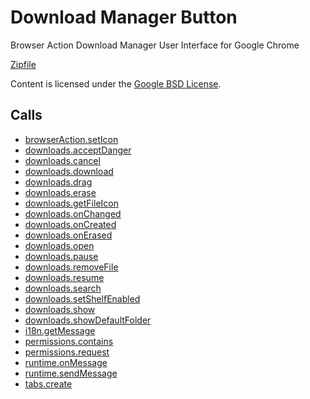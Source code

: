 
Download Manager Button
=======

Browser Action Download Manager User Interface for Google Chrome

[Zipfile](http://developer.chrome.com/extensions/examples/api/downloads/download_manager.zip)

Content is licensed under the [Google BSD License](http://code.google.com/google_bsd_license.html).

Calls
-----

* [browserAction.setIcon](http://developer.chrome.com/extensions/browserAction.html#method-setIcon)
* [downloads.acceptDanger](http://developer.chrome.com/extensions/downloads.html#method-acceptDanger)
* [downloads.cancel](http://developer.chrome.com/extensions/downloads.html#method-cancel)
* [downloads.download](http://developer.chrome.com/extensions/downloads.html#method-download)
* [downloads.drag](http://developer.chrome.com/extensions/downloads.html#method-drag)
* [downloads.erase](http://developer.chrome.com/extensions/downloads.html#method-erase)
* [downloads.getFileIcon](http://developer.chrome.com/extensions/downloads.html#method-getFileIcon)
* [downloads.onChanged](http://developer.chrome.com/extensions/downloads.html#event-onChanged)
* [downloads.onCreated](http://developer.chrome.com/extensions/downloads.html#event-onCreated)
* [downloads.onErased](http://developer.chrome.com/extensions/downloads.html#event-onErased)
* [downloads.open](http://developer.chrome.com/extensions/downloads.html#method-open)
* [downloads.pause](http://developer.chrome.com/extensions/downloads.html#method-pause)
* [downloads.removeFile](http://developer.chrome.com/extensions/downloads.html#method-removeFile)
* [downloads.resume](http://developer.chrome.com/extensions/downloads.html#method-resume)
* [downloads.search](http://developer.chrome.com/extensions/downloads.html#method-search)
* [downloads.setShelfEnabled](http://developer.chrome.com/extensions/downloads.html#method-setShelfEnabled)
* [downloads.show](http://developer.chrome.com/extensions/downloads.html#method-show)
* [downloads.showDefaultFolder](http://developer.chrome.com/extensions/downloads.html#method-showDefaultFolder)
* [i18n.getMessage](http://developer.chrome.com/extensions/i18n.html#method-getMessage)
* [permissions.contains](http://developer.chrome.com/extensions/permissions.html#method-contains)
* [permissions.request](http://developer.chrome.com/extensions/permissions.html#method-request)
* [runtime.onMessage](http://developer.chrome.com/extensions/runtime.html#event-onMessage)
* [runtime.sendMessage](http://developer.chrome.com/extensions/runtime.html#method-sendMessage)
* [tabs.create](http://developer.chrome.com/extensions/tabs.html#method-create)